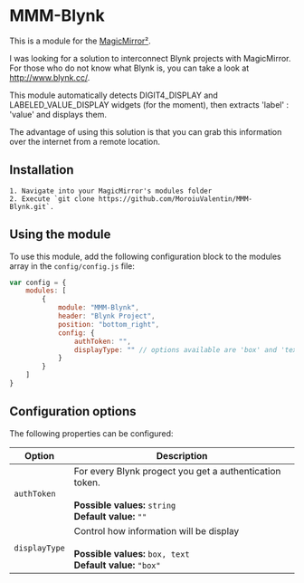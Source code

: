 # MMM-Blynk

This is a module for the [MagicMirror²](https://github.com/MichMich/MagicMirror/).

I was looking for a solution to interconnect Blynk projects with MagicMirror.
For those who do not know what Blynk is, you can take a look at http://www.blynk.cc/.

This module automatically detects DIGIT4_DISPLAY and LABELED_VALUE_DISPLAY
widgets (for the moment), then extracts 'label' : 'value' and displays them.

The advantage of using this solution is that you can grab this information over the internet
from a remote location.

## Installation
    1. Navigate into your MagicMirror's modules folder  
    2. Execute `git clone https://github.com/MoroiuValentin/MMM-Blynk.git`.


## Using the module

To use this module, add the following configuration block to the modules array in the `config/config.js` file:
```js
var config = {
    modules: [
		{
			module: "MMM-Blynk",
			header: "Blynk Project",
			position: "bottom_right",
			config: {
				authToken: "",
				displayType: "" // options available are 'box' and 'text'.  
			}
		}
    ]
}
```

## Configuration options
The following properties can be configured:


<table width="100%">
	<!-- why, markdown... -->
	<thead>
		<tr>
			<th>Option</th>
			<th width="100%">Description</th>
		</tr>
	<thead>
	<tbody>
		<tr>
			<td><code>authToken</code></td>
			<td>For every Blynk progect you get a authentication token.<br>
				<br><b>Possible values:</b> <code>string</code>
				<br><b>Default value:</b> <code>""</code>
			</td>
		</tr>
		<tr>
			<td><code>displayType</code></td>
			<td>Control how information will be display<br>
				<br><b>Possible values:</b> <code>box, text</code>
				<br><b>Default value:</b> <code>"box"</code>
			</td>
		</tr>
	</tbody>
</table>
